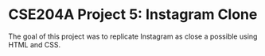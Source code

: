 # CSE204A Project 5: Instagram Clone
The goal of this project was to replicate Instagram as close a possible using HTML and CSS. 
